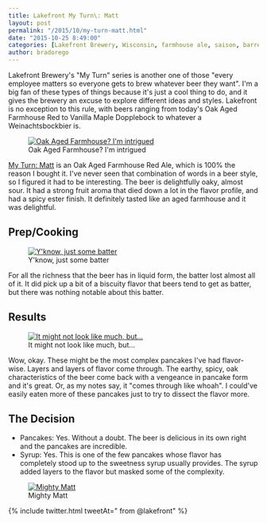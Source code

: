 ```yaml
---
title: Lakefront My Turn\: Matt
layout: post
permalink: "/2015/10/my-turn-matt.html"
date: "2015-10-25 8:49:00"
categories: [Lakefront Brewery, Wisconsin, farmhouse ale, saison, barrel aged, oak aged farmhouse red ale]
author: bradorego
---
```


Lakefront Brewery's "My Turn" series is another one of those "every employee matters so everyone gets to brew whatever beer they want". I'm a big fan of these types of things because it's just a cool thing to do, and it gives the brewery an excuse to explore different ideas and styles. Lakefront is no exception to this rule, with beers ranging from today's Oak Aged Farmhouse Red to Vanilla Maple Dopplebock to whatever a Weinachtsbockbier is.

<figure class="imageWrap">
  <a href="{{ site.url }}/assets/full/myturnmatt/beer.jpg" target="_blank">
    <img src="{{ site.url }}/assets/compressed/myturnmatt/beer.jpg" alt="Oak Aged Farmhouse? I'm intrigued" />
  </a>
  <figcaption>
    Oak Aged Farmhouse? I'm intrigued
  </figcaption>
</figure>

<a href="http://www.lakefrontbrewery.com/beer/my-turn-series/matt" target="_blank">My Turn: Matt</a> is an Oak Aged Farmhouse Red Ale, which is 100% the reason I bought it. I've never seen that combination of words in a beer style, so I figured it had to be interesting. The beer is delightfully oaky, almost sour. It had a strong fruit aroma that died down a lot in the flavor profile, and had a spicy ester finish. It definitely tasted like an aged farmhouse and it was delightful.

## Prep/Cooking

<figure class="imageWrap">
  <a href="{{ site.url }}/assets/full/myturnmatt/batter.jpg" target="_blank">
    <img src="{{ site.url }}/assets/compressed/myturnmatt/batter.jpg" alt="Y'know, just some batter" />
  </a>
  <figcaption>
    Y'know, just some batter
  </figcaption>
</figure>

For all the richness that the beer has in liquid form, the batter lost almost all of it. It did pick up a bit of a biscuity flavor that beers tend to get as batter, but there was nothing notable about this batter.

## Results

<figure class="imageWrap">
  <a href="{{ site.url }}/assets/full/myturnmatt/pancakes.jpg" target="_blank">
    <img src="{{ site.url }}/assets/compressed/myturnmatt/pancakes.jpg" alt="It might not look like much, but..." />
  </a>
  <figcaption>
    It might not look like much, but...
  </figcaption>
</figure>

Wow, okay. These might be the most complex pancakes I've had flavor-wise. Layers and layers of flavor come through. The earthy, spicy, oak characteristics of the beer come back with a vengeance in pancake form and it's great. Or, as my notes say, it "comes through like whoah". I could've easily eaten more of these pancakes just to try to dissect the flavor more.

## The Decision

* Pancakes: Yes. Without a doubt. The beer is delicious in its own right and the pancakes are incredible.
* Syrup: Yes. This is one of the few pancakes whose flavor has completely stood up to the sweetness syrup usually provides. The syrup added layers to the flavor but masked some of the complexity.

<figure class="imageWrap">
  <a href="{{ site.url }}/assets/full/myturnmatt/syrup.jpg" target="_blank">
    <img src="{{ site.url }}/assets/compressed/myturnmatt/syrup.jpg" alt="Mighty Matt" />
  </a>
  <figcaption>
    Mighty Matt
  </figcaption>
</figure>

{% include twitter.html tweetAt=" from @lakefront" %}
